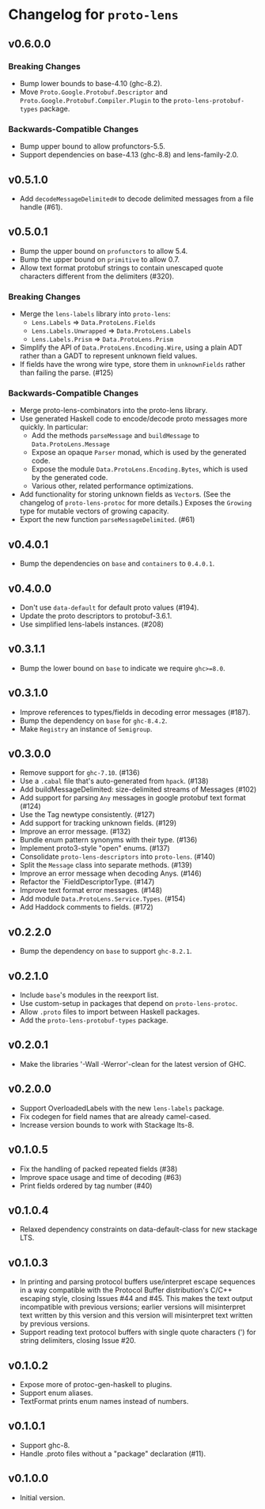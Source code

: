 # Changelog for `proto-lens`

## v0.6.0.0

### Breaking Changes
- Bump lower bounds to base-4.10 (ghc-8.2).
- Move `Proto.Google.Protobuf.Descriptor` and
  `Proto.Google.Protobuf.Compiler.Plugin` to the `proto-lens-protobuf-types`
  package.

### Backwards-Compatible Changes
- Bump upper bound to allow profunctors-5.5.
- Support dependencies on base-4.13 (ghc-8.8) and lens-family-2.0.

## v0.5.1.0
- Add `decodeMessageDelimitedH` to decode delimited messages from a file handle
  (#61).

## v0.5.0.1
- Bump the upper bound on `profunctors` to allow 5.4.
- Bump the upper bound on `primitive` to allow 0.7.
- Allow text format protobuf strings to contain unescaped quote characters
  different from the delimiters (#320).

### Breaking Changes
- Merge the `lens-labels` library into `proto-lens`:
    - `Lens.Labels` => `Data.ProtoLens.Fields`
    - `Lens.Labels.Unwrapped` => `Data.ProtoLens.Labels`
    - `Lens.Labels.Prism` => `Data.ProtoLens.Prism`
- Simplify the API of `Data.ProtoLens.Encoding.Wire`, using a plain ADT
  rather than a GADT to represent unknown field values.
- If fields have the wrong wire type, store them in `unknownFields` rather
  than failing the parse. (#125)

### Backwards-Compatible Changes
- Merge proto-lens-combinators into the proto-lens library.
- Use generated Haskell code to encode/decode proto messages more quickly.
  In particular:
  - Add the methods `parseMessage` and `buildMessage` to `Data.ProtoLens.Message`
  - Expose an opaque `Parser` monad, which is used by the generated
    code.
  - Expose the module `Data.ProtoLens.Encoding.Bytes`, which is used
    by the generated code.
  - Various other, related performance optimizations.
- Add functionality for storing unknown fields as `Vector`s.  (See the
  changelog of `proto-lens-protoc` for more details.)  Exposes the
  `Growing` type for mutable vectors of growing capacity.
- Export the new function `parseMessageDelimited`. (#61)

## v0.4.0.1
- Bump the dependencies on `base` and `containers` to `0.4.0.1`.

## v0.4.0.0
- Don't use `data-default` for default proto values (#194).
- Update the proto descriptors to protobuf-3.6.1.
- Use simplified lens-labels instances. (#208)

## v0.3.1.1
- Bump the lower bound on `base` to indicate we require `ghc>=8.0`.

## v0.3.1.0
- Improve references to types/fields in decoding error messages (#187).
- Bump the dependency on `base` for `ghc-8.4.2`.
- Make `Registry` an instance of `Semigroup`.

## v0.3.0.0
- Remove support for `ghc-7.10`. (#136)
- Use a `.cabal` file that's auto-generated from `hpack`. (#138)
- Add buildMessageDelimited: size-delimited streams of Messages (#102)
- Add support for parsing `Any` messages in google protobuf text format (#124)
- Use the Tag newtype consistently. (#127)
- Add support for tracking unknown fields. (#129)
- Improve an error message. (#132)
- Bundle enum pattern synonyms with their type. (#136)
- Implement proto3-style "open" enums. (#137)
- Consolidate `proto-lens-descriptors` into `proto-lens`. (#140)
- Split the `Message` class into separate methods. (#139)
- Improve an error message when decoding Anys. (#146)
- Refactor the `FieldDescriptorType. (#147)
- Improve text format error messages. (#148)
- Add module `Data.ProtoLens.Service.Types`. (#154)
- Add Haddock comments to fields. (#172)

## v0.2.2.0
- Bump the dependency on `base` to support `ghc-8.2.1`.

## v0.2.1.0
- Include `base`'s modules in the reexport list.
- Use custom-setup in packages that depend on `proto-lens-protoc`.
- Allow `.proto` files to import between Haskell packages.
- Add the `proto-lens-protobuf-types` package.

## v0.2.0.1
- Make the libraries '-Wall -Werror'-clean for the latest
  version of GHC.

## v0.2.0.0
- Support OverloadedLabels with the new `lens-labels` package.
- Fix codegen for field names that are already camel-cased.
- Increase version bounds to work with Stackage lts-8.

## v0.1.0.5
- Fix the handling of packed repeated fields (#38)
- Improve space usage and time of decoding (#63)
- Print fields ordered by tag number (#40)

## v0.1.0.4
- Relaxed dependency constraints on data-default-class for
new stackage LTS.

## v0.1.0.3
- In printing and parsing protocol buffers use/interpret escape
sequences in a way compatible with the Protocol Buffer
distribution's C/C++ escaping style, closing Issues #44 and
#45. This makes the text output incompatible with previous
versions; earlier versions will misinterpret text written by this
version and this version will misinterpret text written by
previous versions.
- Support reading text protocol buffers with single quote characters
(') for string delimiters, closing Issue #20.

## v0.1.0.2
- Expose more of protoc-gen-haskell to plugins.
- Support enum aliases.
- TextFormat prints enum names instead of numbers.

## v0.1.0.1
- Support ghc-8.
- Handle .proto files without a "package" declaration (#11).

## v0.1.0.0
- Initial version.
